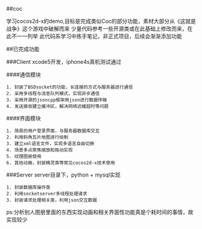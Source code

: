 ##coc


学习cocos2d-x的demo,目标是完成类似Coc的部分功能，素材大部分从《这就是战争》这个游戏中破解而来
少量代码参考一些开源类或在此基础上修改而来，在此不一一列举
此代码系学习中练手笔记，非正式项目，后续会渐渐添加功能

##已完成功能

###Client
    xcode5开发，iphone4s真机测试通过

####通信模块

    1. 封装了BSDsocket的功能，长连接的方式与服务器进行通信
    2. 采用多线程与消息队列模式，实现异步通信
    3. 采用开源的jsoncpp框架用json进行数据传输
    4. 发送接收建立缓冲区，解决网络迟缓超时等问题

####界面模块

    1. 简易的用户登录界面，与服务器数据库交互
    2. 利用斜角瓦片地图进行绘制
    3. 建立xml语言文件，实现多语言自由切换
    4. 场景多点聚焦缩放和拖动实现
    5. 纹理图册使用
    6. 其他动画，封装精灵类等常见cocos2d-x技术使用

###Server
    server目录下，python + mysql实现

    1. 封装数据库操作类
    2. 利用socketserver多线程处理请求
    3. 封装请求处理相关类，利用json交互数据


ps:分析别人图册里面的东西实现动画和相关界面性功能真是个耗时间的事情，故实现较少
